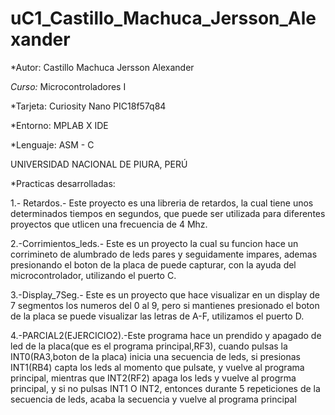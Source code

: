 # uC1_Castillo_Machuca_Jersson_Alexander

*Autor: Castillo Machuca Jersson Alexander

*Curso:* Microcontroladores I

*Tarjeta: Curiosity Nano PIC18f57q84

*Entorno: MPLAB X IDE

*Lenguaje: ASM - C

UNIVERSIDAD NACIONAL DE PIURA, PERÚ

*Practicas desarrolladas:

1.- Retardos.- Este proyecto es una libreria de retardos, la cual tiene unos determinados tiempos en segundos, que puede ser utilizada para diferentes proyectos
que utlicen una frecuencia de 4 Mhz.

2.-Corrimientos_leds.- Este es un proyecto la cual su funcion hace un corrimineto de alumbrado de leds pares y seguidamente impares, ademas presionando el boton de la placa de puede capturar, con la ayuda del microcontrolador, utilizando el puerto C.

3.-Display_7Seg.- Este es un proyecto que hace visualizar en un display de 7 segmentos los numeros del 0 al 9, pero si mantienes presionado el boton de la placa se puede visualizar las letras de A-F, utilizamos el puerto D.

4.-PARCIAL2(EJERCICIO2).-Este programa hace un prendido y apagado de led de la placa(que es el programa principal,RF3), cuando pulsas la INT0(RA3,boton de la placa) inicia una secuencia de leds, si presionas INT1(RB4) capta los leds al momento que pulsate, y vuelve al programa principal, mientras que INT2(RF2) apaga los leds y vuelve al progrma principal, y si no pulsas INT1 O INT2, entonces durante 5 repeticiones de la secuencia de leds, acaba la secuencia y vuelve al programa principal
